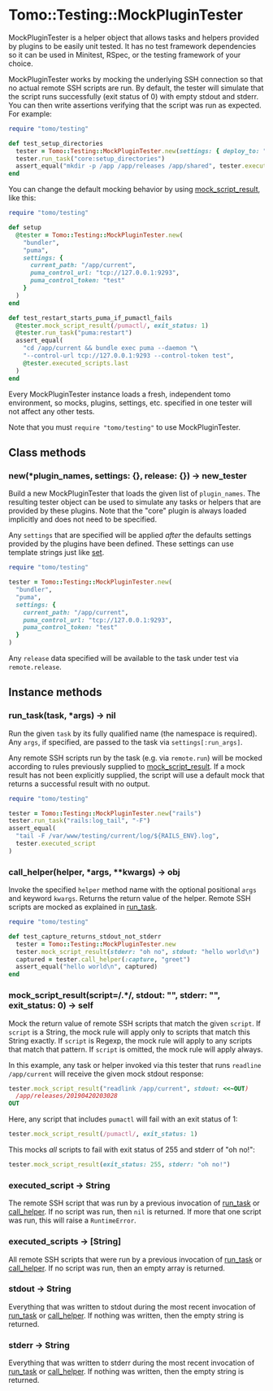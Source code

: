 # Tomo::Testing::MockPluginTester

MockPluginTester is a helper object that allows tasks and helpers provided by plugins to be easily unit tested. It has no test framework dependencies so it can be used in Minitest, RSpec, or the testing framework of your choice.

MockPluginTester works by mocking the underlying SSH connection so that no actual remote SSH scripts are run. By default, the tester will simulate that the script runs successfully (exit status of 0) with empty stdout and stderr. You can then write assertions verifying that the script was run as expected. For example:

```ruby
require "tomo/testing"

def test_setup_directories
  tester = Tomo::Testing::MockPluginTester.new(settings: { deploy_to: "/app" })
  tester.run_task("core:setup_directories")
  assert_equal("mkdir -p /app /app/releases /app/shared", tester.executed_script)
end
```

You can change the default mocking behavior by using [mock_script_result][], like this:

```ruby
require "tomo/testing"

def setup
  @tester = Tomo::Testing::MockPluginTester.new(
    "bundler",
    "puma",
    settings: {
      current_path: "/app/current",
      puma_control_url: "tcp://127.0.0.1:9293",
      puma_control_token: "test"
    }
  )
end

def test_restart_starts_puma_if_pumactl_fails
  @tester.mock_script_result(/pumactl/, exit_status: 1)
  @tester.run_task("puma:restart")
  assert_equal(
    "cd /app/current && bundle exec puma --daemon "\
    "--control-url tcp://127.0.0.1:9293 --control-token test",
    @tester.executed_scripts.last
  )
end
```

Every MockPluginTester instance loads a fresh, independent tomo environment, so mocks, plugins, settings, etc. specified in one tester will not affect any other tests.

Note that you must `require "tomo/testing"` to use MockPluginTester.

## Class methods

### new(\*plugin_names, settings: {}, release: {}) → new_tester

Build a new MockPluginTester that loads the given list of `plugin_names`. The resulting tester object can be used to simulate any tasks or helpers that are provided by these plugins. Note that the "core" plugin is always loaded implicitly and does not need to be specified.

Any `settings` that are specified will be applied _after_ the defaults settings provided by the plugins have been defined. These settings can use template strings just like [set](../../configuration.md#sethash).

```ruby
require "tomo/testing"

tester = Tomo::Testing::MockPluginTester.new(
  "bundler",
  "puma",
  settings: {
    current_path: "/app/current",
    puma_control_url: "tcp://127.0.0.1:9293",
    puma_control_token: "test"
  }
)
```

Any `release` data specified will be available to the task under test via `remote.release`.

## Instance methods

### run_task(task, \*args) → nil

Run the given `task` by its fully qualified name (the namespace is required). Any `args`, if specified, are passed to the task via `settings[:run_args]`.

Any remote SSH scripts run by the task (e.g. via `remote.run`) will be mocked according to rules previously supplied to [mock_script_result][]. If a mock result has not been explicitly supplied, the script will use a default mock that returns a successful result with no output.

```ruby
require "tomo/testing"

tester = Tomo::Testing::MockPluginTester.new("rails")
tester.run_task("rails:log_tail", "-F")
assert_equal(
  "tail -F /var/www/testing/current/log/${RAILS_ENV}.log",
  tester.executed_script
)
```

### call_helper(helper, \*args, \*\*kwargs) → obj

Invoke the specified `helper` method name with the optional positional `args` and keyword `kwargs`. Returns the return value of the helper. Remote SSH scripts are mocked as explained in [run_task][].

```ruby
require "tomo/testing"

def test_capture_returns_stdout_not_stderr
  tester = Tomo::Testing::MockPluginTester.new
  tester.mock_script_result(stderr: "oh no", stdout: "hello world\n")
  captured = tester.call_helper(:capture, "greet")
  assert_equal("hello world\n", captured)
end
```

### mock_script_result(script=/.\*/, stdout: "", stderr: "", exit_status: 0) → self

Mock the return value of remote SSH scripts that match the given `script`. If `script` is a String, the mock rule will apply only to scripts that match this String exactly. If `script` is Regexp, the mock rule will apply to any scripts that match that pattern. If `script` is omitted, the mock rule will apply always.

In this example, any task or helper invoked via this tester that runs `readline /app/current` will receive the given mock stdout response:

```ruby
tester.mock_script_result("readlink /app/current", stdout: <<~OUT)
  /app/releases/20190420203028
OUT
```

Here, any script that includes `pumactl` will fail with an exit status of 1:

```ruby
tester.mock_script_result(/pumactl/, exit_status: 1)
```

This mocks _all_ scripts to fail with exit status of 255 and stderr of "oh no!":

```ruby
tester.mock_script_result(exit_status: 255, stderr: "oh no!")
```

### executed_script → String

The remote SSH script that was run by a previous invocation of [run_task][] or [call_helper][]. If no script was run, then `nil` is returned. If more that one script was run, this will raise a `RuntimeError`.

### executed_scripts → [String]

All remote SSH scripts that were run by a previous invocation of [run_task][] or [call_helper][]. If no script was run, then an empty array is returned.

### stdout → String

Everything that was written to stdout during the most recent invocation of [run_task][] or [call_helper][]. If nothing was written, then the empty string is returned.

### stderr → String

Everything that was written to stderr during the most recent invocation of [run_task][] or [call_helper][]. If nothing was written, then the empty string is returned.

[call_helper]: #call_helperhelper-42args-4242kwargs-obj
[mock_script_result]: #mock_script_resultscript42-stdout-stderr-exit_status-0-self
[run_task]: #run_tasktask-42args-nil
